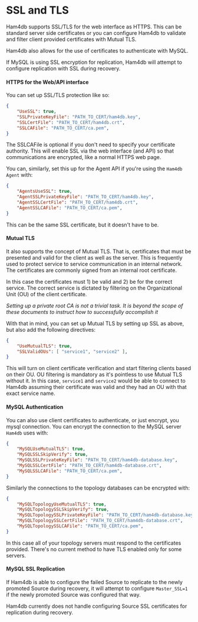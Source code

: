 # SSL and TLS

Ham4db supports SSL/TLS for the web interface as HTTPS.  This can be standard server side certificates
or you can configure Ham4db to validate and filter client provided certificates with Mutual TLS.

Ham4db also allows for the use of certificates to authenticate with MySQL.

If MySQL is using SSL encryption for replication, Ham4db will attempt to configure replication with SSL during recovery.

#### HTTPS for the Web/API interface
You can set up SSL/TLS protection like so:

```json
{
    "UseSSL": true,
    "SSLPrivateKeyFile": "PATH_TO_CERT/ham4db.key",
    "SSLCertFile": "PATH_TO_CERT/ham4db.crt",
    "SSLCAFile": "PATH_TO_CERT/ca.pem",
}
```

The SSLCAFile is optional if you don't need to specify your certificate authority.  This will enable SSL via
the web interface (and API) so that communications are encrypted, like a normal HTTPS web page.

You can, similarly, set this up for the Agent API if you're using the `Ham4db Agent` with:

```json
{
    "AgentsUseSSL": true,
    "AgentSSLPrivateKeyFile": "PATH_TO_CERT/ham4db.key",
    "AgentSSLCertFile": "PATH_TO_CERT/ham4db.crt",
    "AgentSSLCAFile": "PATH_TO_CERT/ca.pem",
}
```

This can be the same SSL certificate, but it doesn't have to be.

#### Mutual TLS
It also supports the concept of Mutual TLS.  That is, certificates that must be presented and valid for the
client as well as the server.  This is frequently used to protect service to service communication in an
internal network.  The certificates are commonly signed from an internal root certificate.

In this case the certificates must 1) be valid and 2) be for the correct service.  The correct service is dictated by
filtering on the Organizational Unit (OU) of the client certificate.

*Setting up a private root CA is not a trivial task.  It is beyond the scope of these documents to
instruct how to successfully accomplish it*

With that in mind, you can set up Mutual TLS by setting up SSL as above, but also add the following directives:

```json
{
    "UseMutualTLS": true,
    "SSLValidOUs": [ "service1", "service2" ],
}
```

This will turn on client certificate verification and start filtering clients based on their OU.  OU filtering is
mandatory as it's pointless to use Mutual TLS without it.  In this case, `service1` and `service2` would be able
to connect to Ham4db assuming their certificate was valid and they had an OU with that exact service name.

#### MySQL Authentication
You can also use client certificates to authenticate, or just encrypt, you mysql connection.  You can encrypt the
connection to the MySQL server `Ham4db` uses with:

```json
{
    "MySQLUseMutualTLS": true,
    "MySQLSSLSkipVerify": true,
    "MySQLSSLPrivateKeyFile": "PATH_TO_CERT/ham4db-database.key",
    "MySQLSSLCertFile": "PATH_TO_CERT/ham4db-database.crt",
    "MySQLSSLCAFile": "PATH_TO_CERT/ca.pem",
}
```

Similarly the connections to the topology databases can be encrypted with:

```json
{
    "MySQLTopologyUseMutualTLS": true,
    "MySQLTopologySSLSkipVerify": true,
    "MySQLTopologySSLPrivateKeyFile": "PATH_TO_CERT/ham4db-database.key",
    "MySQLTopologySSLCertFile": "PATH_TO_CERT/ham4db-database.crt",
    "MySQLTopologySSLCAFile": "PATH_TO_CERT/ca.pem",
}
```

In this case all of your topology servers must respond to the certificates provided.  There's no current
method to have TLS enabled only for some servers.

#### MySQL SSL Replication
If Ham4db is able to configure the failed Source to replicate to the newly promoted Source during recovery, it will attempt to configure `Master_SSL=1` if the newly promoted Source was configured that way.

Ham4db currently does not handle configuring Source SSL certificates for replication during recovery.
